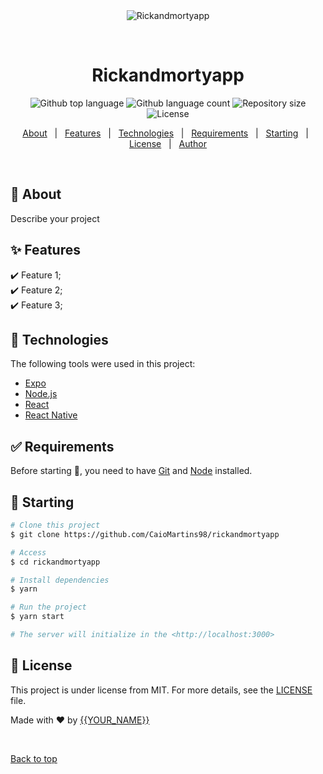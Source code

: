<div align="center" id="top"> 
  <img src="src/assets/test.mov" alt="Rickandmortyapp" />

  &#xa0;

  <!-- <a href="https://rickandmortyapp.netlify.app">Demo</a> -->
</div>

<h1 align="center">Rickandmortyapp</h1>

<p align="center">
  <img alt="Github top language" src="https://img.shields.io/github/languages/top/CaioMartins98/rickandmortyapp?color=56BEB8">

  <img alt="Github language count" src="https://img.shields.io/github/languages/count/CaioMartins98/rickandmortyapp?color=56BEB8">

  <img alt="Repository size" src="https://img.shields.io/github/repo-size/CaioMartins98/rickandmortyapp?color=56BEB8">

  <img alt="License" src="https://img.shields.io/github/license/CaioMartins98/rickandmortyapp?color=56BEB8">

  <!-- <img alt="Github issues" src="https://img.shields.io/github/issues/CaioMartins98/rickandmortyapp?color=56BEB8" /> -->

  <!-- <img alt="Github forks" src="https://img.shields.io/github/forks/CaioMartins98/rickandmortyapp?color=56BEB8" /> -->

  <!-- <img alt="Github stars" src="https://img.shields.io/github/stars/CaioMartins98/rickandmortyapp?color=56BEB8" /> -->
</p>

<!-- Status -->

<!-- <h4 align="center"> 
	🚧  Rickandmortyapp 🚀 Under construction...  🚧
</h4> 

<hr> -->

<p align="center">
  <a href="#dart-about">About</a> &#xa0; | &#xa0; 
  <a href="#sparkles-features">Features</a> &#xa0; | &#xa0;
  <a href="#rocket-technologies">Technologies</a> &#xa0; | &#xa0;
  <a href="#white_check_mark-requirements">Requirements</a> &#xa0; | &#xa0;
  <a href="#checkered_flag-starting">Starting</a> &#xa0; | &#xa0;
  <a href="#memo-license">License</a> &#xa0; | &#xa0;
  <a href="https://github.com/CaioMartins98" target="_blank">Author</a>
</p>

<br>

## :dart: About ##

Describe your project

## :sparkles: Features ##

:heavy_check_mark: Feature 1;\
:heavy_check_mark: Feature 2;\
:heavy_check_mark: Feature 3;

## :rocket: Technologies ##

The following tools were used in this project:

- [Expo](https://expo.io/)
- [Node.js](https://nodejs.org/en/)
- [React](https://pt-br.reactjs.org/)
- [React Native](https://reactnative.dev/)


## :white_check_mark: Requirements ##

Before starting :checkered_flag:, you need to have [Git](https://git-scm.com) and [Node](https://nodejs.org/en/) installed.

## :checkered_flag: Starting ##

```bash
# Clone this project
$ git clone https://github.com/CaioMartins98/rickandmortyapp

# Access
$ cd rickandmortyapp

# Install dependencies
$ yarn

# Run the project
$ yarn start

# The server will initialize in the <http://localhost:3000>
```

## :memo: License ##

This project is under license from MIT. For more details, see the [LICENSE](LICENSE.md) file.


Made with :heart: by <a href="https://github.com/CaioMartins98" target="_blank">{{YOUR_NAME}}</a>

&#xa0;

<a href="#top">Back to top</a>
